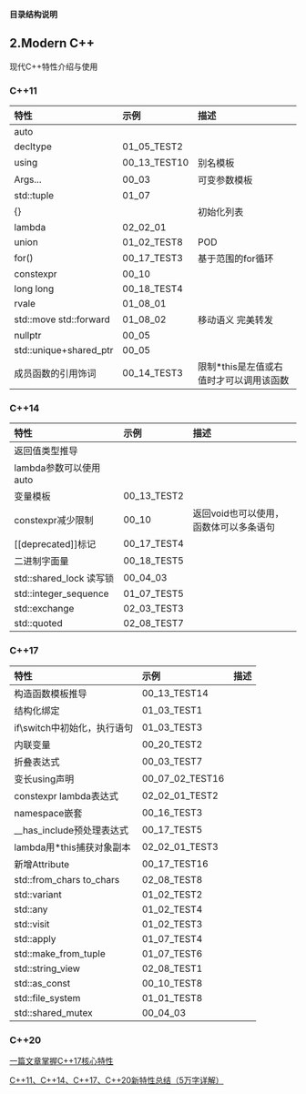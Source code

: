 **目录结构说明**


## 2.Modern C++
现代C++特性介绍与使用
### C++11
|特性|示例|描述|
|:-|:-|:-|
|auto|||
|decltype|01_05_TEST2||
|using                     |00_13_TEST10            |别名模板                |
|Args...                   |00_03                   |可变参数模板            |
|std::tuple                |01_07                   |                       |
|{}                        |                        |初始化列表              |
|lambda                    |02_02_01                |                       |
|union                     |01_02_TEST8             |POD                    |
|for()                      |00_17_TEST3             |基于范围的for循环       |
|constexpr                 |00_10                   |                       |
|long long                 |00_18_TEST4             |                       |
|rvale                     |01_08_01                |                       |
|std::move std::forward    |01_08_02                |移动语义 完美转发       |
|nullptr                   |00_05                   |                       |
|std::unique+shared_ptr    |00_05                   |                       |
|成员函数的引用饰词|00_14_TEST3|限制*this是左值或右值时才可以调用该函数|

### C++14
|特性|示例|描述|
|:-|:-|:-|
|返回值类型推导             |                   ||
|lambda参数可以使用auto     |                   ||
|变量模板                   |00_13_TEST2        ||
|constexpr减少限制          |00_10                |返回void也可以使用，函数体可以多条语句|
|\[\[deprecated]]标记       |00_17_TEST4        ||
|二进制字面量                |00_18_TEST5       ||
|std::shared_lock 读写锁    |00_04_03           ||
|std::integer_sequence     |01_07_TEST5         ||
|std::exchange             |02_03_TEST3         ||
|std::quoted               |02_08_TEST7         ||

### C++17
|特性|示例|描述|
|:-|:-|:-|
|构造函数模板推导              |  00_13_TEST14        ||
|结构化绑定                    | 01_03_TEST1         ||
|if\switch中初始化，执行语句   |  01_03_TEST3         ||
|内联变量                      | 00_20_TEST2         ||
|折叠表达式                    | 00_03_TEST7         ||
|变长using声明                 | 00_07_02_TEST16        ||
|constexpr lambda表达式        | 02_02_01_TEST2      ||
|namespace嵌套                 | 00_16_TEST3        ||
|__has_include预处理表达式     |  00_17_TEST5        ||
|lambda用*this捕获对象副本     |  02_02_01_TEST3     ||
|新增Attribute                 | 00_17_TEST16       ||
|std::from_chars to_chars      | 02_08_TEST8        ||
|std::variant                  | 01_02_TEST2        ||
|std::any                      | 01_02_TEST4        ||
|std::visit                    | 01_02_TEST3        ||
|std::apply                    | 01_07_TEST4        ||
|std::make_from_tuple          | 01_07_TEST6        ||
|std::string_view              | 02_08_TEST1        ||
|std::as_const                 | 00_10_TEST8        ||
|std::file_system              | 01_01_TEST8        ||
|std::shared_mutex             | 00_04_03     ||

### C++20

[一篇文章掌握C++17核心特性](https://oreki.blog.csdn.net/article/details/124345662)

[C++11、C++14、C++17、C++20新特性总结（5万字详解）](https://blog.csdn.net/qq_41854911/article/details/119657617)
